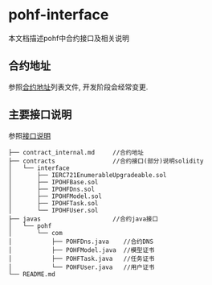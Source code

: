 # pohf-interface

本文档描述pohf中合约接口及相关说明


## 合约地址
参照[合约地址](./contract_internal.md)列表文件, 开发阶段会经常变更.


## 主要接口说明
参照[接口说明](./Api.md)



```
├── contract_internal.md     //合约地址
├── contracts                //合约接口(部分)说明solidity
│   └── interface
│       ├── IERC721EnumerableUpgradeable.sol
│       ├── IPOHFBase.sol
│       ├── IPOHFDns.sol
│       ├── IPOHFModel.sol
│       ├── IPOHFTask.sol
│       └── IPOHFUser.sol
├── javas                    //合约java接口
│   └── pohf
│       └── com
│           ├── POHFDns.java    //合约DNS
│           ├── POHFModel.java  //模型证书
│           ├── POHFTask.java   //任务证书
│           └── POHFUser.java   //用户证书
└── README.md

```
